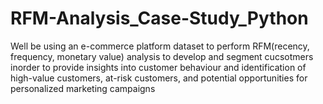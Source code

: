 # RFM-Analysis_Case-Study_Python

Well be using an e-commerce platform dataset to perform RFM(recency, frequency, monetary value) analysis to develop and segment cucsotmers inorder to provide insights into customer behaviour and identification of high-value customers, at-risk customers, and potential opportunities for personalized marketing campaigns

